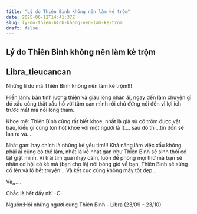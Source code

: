 ```yaml
---
title: "Lý do Thiên Bình không nên làm kẻ trộm"
date: 2025-06-12T14:41:37Z
slug: ly-do-thien-binh-khong-nen-lam-ke-trom
draft: false
---
```


## Lý do Thiên Bình không nên làm kẻ trộm

## Libra_tieucancan

Những lí do mà Thiên Bình không nên làm kẻ trộm!!!
 
Hiền lành: bản tính lương thiện và giàu lòng nhân ái, ngay đến làm chuyện gì đó xấu cũng thật xấu hổ với tâm can mình rồi chứ đừng nói đến vì lợi ích trước mắt mà nổi lòng tham.
 
Khoe mẽ: Thiên Bình cũng rất biết khoe, nhất là giả sử có trộm được vật báu, kiểu gì cũng ton hót khoe với một người là ít.... sau đó thì...tin đồn sẽ lan ra và.... 
 
Nhát gan: hay chính là những kẻ yếu tim!!! Khả năng làm việc xấu không phải ai cũng có thể làm, nhất là kẻ nhát gan như Thiên Bình sẽ sinh thói có tật giật mình. Vì trái tim quá nhạy cảm, luôn đề phòng mọi thứ mà bạn sẽ nhân cơ hội có kẻ mà (bạn cho là) nói bóng gió về bạn, Thiên Bình sẽ sửng cồ lên và lộ hết truyện... Và kết cục cũng không mấy tốt đẹp...
 
Và,,....
 
Chắc là hết đấy nhỉ 
-C-
 
 
Nguồn:Hội những người cung Thiên
Bình - Libra (23/09 - 23/10)
